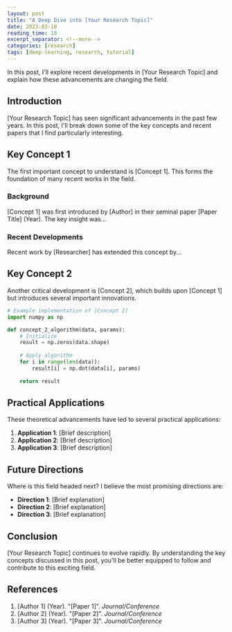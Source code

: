```yaml
---
layout: post
title: "A Deep Dive into [Your Research Topic]"
date: 2023-03-10
reading_time: 10
excerpt_separator: <!--more-->
categories: [research]
tags: [deep-learning, research, tutorial]
---
```


In this post, I'll explore recent developments in [Your Research Topic] and explain how these advancements are changing the field.

<!--more-->

## Introduction

[Your Research Topic] has seen significant advancements in the past few years. In this post, I'll break down some of the key concepts and recent papers that I find particularly interesting.

## Key Concept 1

The first important concept to understand is [Concept 1]. This forms the foundation of many recent works in the field.

### Background

[Concept 1] was first introduced by [Author] in their seminal paper [Paper Title] (Year). The key insight was...

### Recent Developments

Recent work by [Researcher] has extended this concept by...

## Key Concept 2

Another critical development is [Concept 2], which builds upon [Concept 1] but introduces several important innovations.

```python
# Example implementation of [Concept 2]
import numpy as np

def concept_2_algorithm(data, params):
    # Initialize
    result = np.zeros(data.shape)
    
    # Apply algorithm
    for i in range(len(data)):
        result[i] = np.dot(data[i], params)
        
    return result
```

## Practical Applications

These theoretical advancements have led to several practical applications:

1. **Application 1**: [Brief description]
2. **Application 2**: [Brief description]
3. **Application 3**: [Brief description]

## Future Directions

Where is this field headed next? I believe the most promising directions are:

- **Direction 1**: [Brief explanation]
- **Direction 2**: [Brief explanation]
- **Direction 3**: [Brief explanation]

## Conclusion

[Your Research Topic] continues to evolve rapidly. By understanding the key concepts discussed in this post, you'll be better equipped to follow and contribute to this exciting field.

## References

1. [Author 1] (Year). "[Paper 1]". *Journal/Conference*
2. [Author 2] (Year). "[Paper 2]". *Journal/Conference*
3. [Author 3] (Year). "[Paper 3]". *Journal/Conference* 